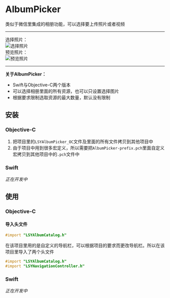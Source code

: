 AlbumPicker
===
类似于微信里集成的相册功能，可以选择要上传照片或者视频

-----
选择照片：<br>
![](https://github.com/GGGHub/AlbumPicker/raw/master/AlbumPicker/AlbumPicker.gif "选择照片")<br>
预览照片：<br>
![](https://github.com/GGGHub/AlbumPicker/raw/master/AlbumPicker/Preview.gif "预览照片")<br>

-----
**关于AlbumPicker：**
* Swift与Objective-C两个版本
* 可以选择相册里面的所有资源，也可以只设置选择图片
* 根据要求限制选取资源的最大数量，默认没有限制

## 安装
### Objective-C
1. 把项目里的`LSYAlbumPicker_OC`文件及里面的所有文件拷贝到其他项目中
2. 由于项目中用到很多宏定义，所以需要把`AlbumPicker-prefix.pch`里面自定义宏拷贝到其他项目中的`.pch`文件中

### Swift
_正在开发中_

## 使用
### Objective-C
#### 导入头文件

``` objective-c
#import "LSYAlbumCatalog.h"
```
在该项目里用的是自定义的导航栏，可以根据项目的要求而更改导航栏。所以在该项目里导入了两个头文件

``` objective-c
#import "LSYAlbumCatalog.h"
#import "LSYNavigationController.h"
```
### Swift
*正在开发中*
